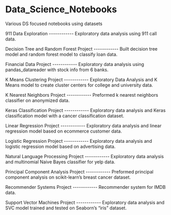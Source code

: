 # Data_Science_Notebooks
Various DS focused notebooks using datasets

911 Data Exploration ------------ Exploratory data analysis using 911 call data.


Decision Tree and Random Forest Project ------------ Built decision tree model and random forest model to classify loan data.


Financial Data Project ------------ Exploratory data analysis using pandas_datareader with stock info from 6 banks.

K Means Clustering Project ------------ Exploratory Data Analysis and K Means model to create cluster centers for college and university data.

K Nearest Neighbors Project ------------ Preformed k nearest neighbors classifier on anonymized data.

Keras Classification Project ------------ Exploratory data analysis and Keras classification model with a cancer classification dataset.

Linear Regression Project ------------ Exploratory data analysis and linear regression model based on ecommerce customer data.

Logistic Regression Project ------------ Exploratory data analysis and logistic regression model based on advertising data.

Natural Language Processing Project ------------ Exploratory data analysis and multinomial Naive Bayes classifier for yelp data.

Principal Component Analysis Project ------------ Preformed principal component analysis on scikit-learn’s breast cancer dataset.

Recommender Systems Project ------------ Recommender system for IMDB data.

Support Vector Machines Project ------------ Exploratory data analysis and SVC model trained and tested on Seaborn’s “iris” dataset.
